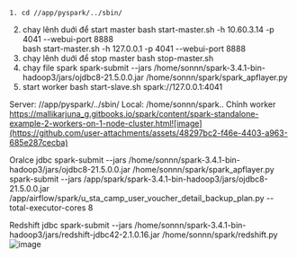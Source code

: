 	1. cd //app/pyspark/../sbin/
  2. chay lênh duới để start master
      bash start-master.sh -h 10.60.3.14 -p 4041 --webui-port 8888  
      bash start-master.sh -h 127.0.0.1 -p 4041 --webui-port 8888    
  3. chạy lênh duới để stop master
      bash stop-master.sh
  4. chạy file spark
      spark-submit --jars  /home/sonnn/spark-3.4.1-bin-hadoop3/jars/ojdbc8-21.5.0.0.jar /home/sonnn/spark/spark_apflayer.py
  5. start worker
      bash start-slave.sh  spark://127.0.0.1:4041

Server: //app/pyspark/../sbin/
Local: /home/sonnn/spark..
Chỉnh worker
https://mallikarjuna_g.gitbooks.io/spark/content/spark-standalone-example-2-workers-on-1-node-cluster.html![image](https://github.com/user-attachments/assets/48297bc2-f46e-4403-a963-685e287cecba)


Oralce jdbc
  spark-submit --jars /home/sonnn/spark-3.4.1-bin-hadoop3/jars/ojdbc8-21.5.0.0.jar /home/sonnn/spark/spark_apflayer.py
  spark-submit --jars /app/spark/spark-3.4.1-bin-hadoop3/jars/ojdbc8-21.5.0.0.jar /app/airflow/spark/u_sta_camp_user_voucher_detail_backup_plan.py --total-executor-cores 8


Redshift jdbc
  spark-submit --jars /home/sonnn/spark-3.4.1-bin-hadoop3/jars/redshift-jdbc42-2.1.0.16.jar /home/sonnn/spark/redshift.py
  ![image](https://github.com/user-attachments/assets/ef31db87-6c69-42b3-b118-b0b6c5d130e0)
